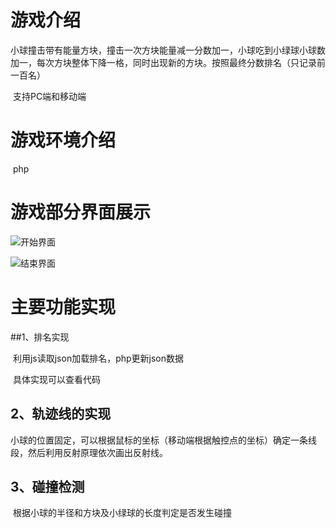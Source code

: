 

# 游戏介绍

​	小球撞击带有能量方块，撞击一次方块能量减一分数加一，小球吃到小绿球小球数加一，每次方块整体下降一格，同时出现新的方块。按照最终分数排名（只记录前一百名）

​	支持PC端和移动端

# 游戏环境介绍

​	php

# 游戏部分界面展示

![开始界面](C:\Users\wenbao\Desktop\bb\bb.JPG)

![结束界面](C:\Users\wenbao\Desktop\bb\bb2.JPG)

# 主要功能实现

##1、排名实现

​	利用js读取json加载排名，php更新json数据

​	具体实现可以查看代码

## 2、轨迹线的实现

​	小球的位置固定，可以根据鼠标的坐标（移动端根据触控点的坐标）确定一条线段，然后利用反射原理依次画出反射线。

## 3、碰撞检测

​	根据小球的半径和方块及小绿球的长度判定是否发生碰撞

